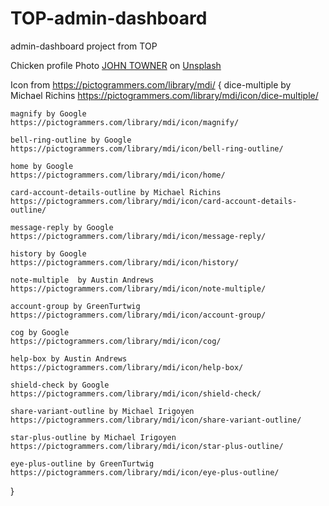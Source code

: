 # TOP-admin-dashboard
admin-dashboard project from TOP

Chicken profile Photo
<a href="https://unsplash.com/@heytowner?utm_content=creditCopyText&utm_medium=referral&utm_source=unsplash">JOHN TOWNER</a> on <a href="https://unsplash.com/photos/gray-and-red-rooster-0uN9iF4mgDI?utm_content=creditCopyText&utm_medium=referral&utm_source=unsplash">Unsplash</a>
  

Icon from https://pictogrammers.com/library/mdi/ {
    dice-multiple by Michael Richins
    https://pictogrammers.com/library/mdi/icon/dice-multiple/
    
    magnify by Google
    https://pictogrammers.com/library/mdi/icon/magnify/

    bell-ring-outline by Google
    https://pictogrammers.com/library/mdi/icon/bell-ring-outline/

    home by Google
    https://pictogrammers.com/library/mdi/icon/home/

    card-account-details-outline by Michael Richins
    https://pictogrammers.com/library/mdi/icon/card-account-details-outline/

    message-reply by Google
    https://pictogrammers.com/library/mdi/icon/message-reply/
    
    history by Google
    https://pictogrammers.com/library/mdi/icon/history/

    note-multiple  by Austin Andrews
    https://pictogrammers.com/library/mdi/icon/note-multiple/

    account-group by GreenTurtwig 
    https://pictogrammers.com/library/mdi/icon/account-group/

    cog by Google
    https://pictogrammers.com/library/mdi/icon/cog/

    help-box by Austin Andrews
    https://pictogrammers.com/library/mdi/icon/help-box/

    shield-check by Google
    https://pictogrammers.com/library/mdi/icon/shield-check/

    share-variant-outline by Michael Irigoyen
    https://pictogrammers.com/library/mdi/icon/share-variant-outline/

    star-plus-outline by Michael Irigoyen
    https://pictogrammers.com/library/mdi/icon/star-plus-outline/

    eye-plus-outline by GreenTurtwig 
    https://pictogrammers.com/library/mdi/icon/eye-plus-outline/
}




